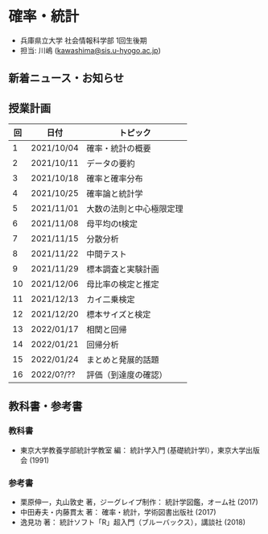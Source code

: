 # 確率・統計

- 兵庫県立大学 社会情報科学部 1回生後期
- 担当: 川嶋 (kawashima@sis.u-hyogo.ac.jp)

## 新着ニュース・お知らせ

## 授業計画

|回 |日付 |トピック|
|---|---|---|
|1 |2021/10/04 |確率・統計の概要|
|2 |2021/10/11 |データの要約|
|3 |2021/10/18 |確率と確率分布|
|4 |2021/10/25 |確率論と統計学|
|5 |2021/11/01 |大数の法則と中心極限定理|
|6 |2021/11/08 |母平均のt検定|
|7 |2021/11/15 |分散分析|
|8 |2021/11/22 |中間テスト|
|9 |2021/11/29 |標本調査と実験計画|
|10|2021/12/06 |母比率の検定と推定|
|11|2021/12/13 |カイ二乗検定|
|12|2021/12/20 |標本サイズと検定|
|13|2022/01/17 |相関と回帰|
|14|2022/01/21 |回帰分析|
|15|2022/01/24 |まとめと発展的話題|
|16|2022/0?/?? |評価（到達度の確認）|

## 教科書・参考書

### 教科書

- 東京大学教養学部統計学教室 編： 統計学入門 (基礎統計学Ⅰ），東京大学出版会 (1991)

### 参考書

- 栗原伸一，丸山敦史 著，ジーグレイプ制作： 統計学図鑑，オーム社 (2017)
- 中田寿夫・内藤貫太 著： 確率・統計，学術図書出版社 (2017)
- 逸見功 著： 統計ソフト「R」超入門（ブルーバックス），講談社 (2018)

<!-- ## Rのインストール

- Rを消してしまった場合のための[Rインストール方法](install-r) -->
